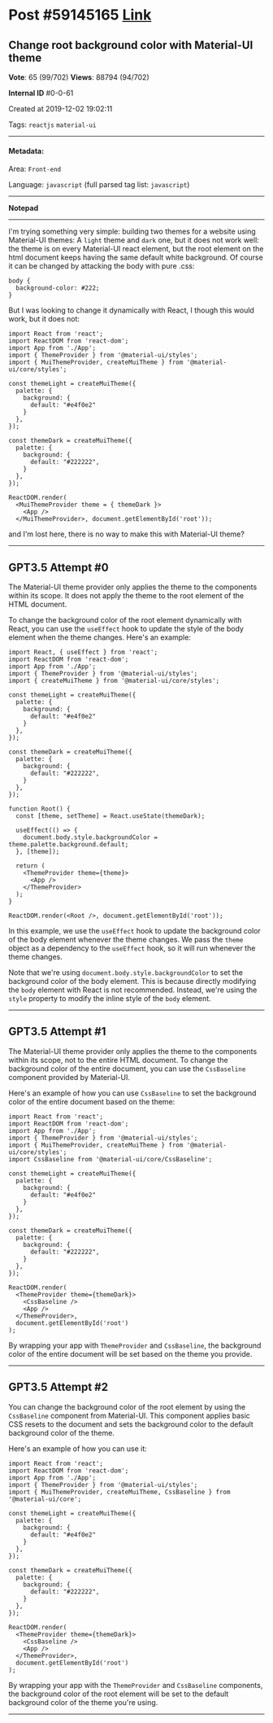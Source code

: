 
# Post \#59145165 [Link](https://stackoverflow.com/questions/59145165/)

## Change root background color with Material-UI theme

**Vote**: 65 (99/702) **Views**: 88794 (94/702) 

**Internal ID** \#0-0-61

Created at 2019-12-02 19:02:11

Tags: `reactjs` `material-ui`

----------

#### Metadata:

Area: `Front-end`

Language: `javascript` (full parsed tag list: `javascript`)

----------

**Notepad**


----------

I'm trying something very simple: building two themes for a website using Material-UI themes:
A `light` theme and `dark` one, but it does not work well: the theme is on every Material-UI react element, but the root element on the html document keeps having the same default white background.
Of course it can be changed by attacking the body with pure .css:
```
body {
  background-color: #222;
}
```

But I was looking to change it dynamically with React, I though this would work, but it does not:
```
import React from 'react';
import ReactDOM from 'react-dom';
import App from './App';
import { ThemeProvider } from '@material-ui/styles';
import { MuiThemeProvider, createMuiTheme } from '@material-ui/core/styles';

const themeLight = createMuiTheme({
  palette: {
    background: {
      default: "#e4f0e2"
    }
  },
});

const themeDark = createMuiTheme({
  palette: {
    background: {
      default: "#222222",
    }
  },
});

ReactDOM.render(
  <MuiThemeProvider theme = { themeDark }>
    <App />
  </MuiThemeProvider>, document.getElementById('root'));
```

and I'm lost here, there is no way to make this with Material-UI theme?


----------
        
## GPT3.5 Attempt \#0

The Material-UI theme provider only applies the theme to the components within its scope. It does not apply the theme to the root element of the HTML document.

To change the background color of the root element dynamically with React, you can use the `useEffect` hook to update the style of the body element when the theme changes. Here's an example:

```
import React, { useEffect } from 'react';
import ReactDOM from 'react-dom';
import App from './App';
import { ThemeProvider } from '@material-ui/styles';
import { createMuiTheme } from '@material-ui/core/styles';

const themeLight = createMuiTheme({
  palette: {
    background: {
      default: "#e4f0e2"
    }
  },
});

const themeDark = createMuiTheme({
  palette: {
    background: {
      default: "#222222",
    }
  },
});

function Root() {
  const [theme, setTheme] = React.useState(themeDark);

  useEffect(() => {
    document.body.style.backgroundColor = theme.palette.background.default;
  }, [theme]);

  return (
    <ThemeProvider theme={theme}>
      <App />
    </ThemeProvider>
  );
}

ReactDOM.render(<Root />, document.getElementById('root'));
```

In this example, we use the `useEffect` hook to update the background color of the body element whenever the theme changes. We pass the `theme` object as a dependency to the `useEffect` hook, so it will run whenever the theme changes.

Note that we're using `document.body.style.backgroundColor` to set the background color of the body element. This is because directly modifying the `body` element with React is not recommended. Instead, we're using the `style` property to modify the inline style of the `body` element.

--------

## GPT3.5 Attempt \#1

The Material-UI theme provider only applies the theme to the components within its scope, not to the entire HTML document. To change the background color of the entire document, you can use the `CssBaseline` component provided by Material-UI.

Here's an example of how you can use `CssBaseline` to set the background color of the entire document based on the theme:

```
import React from 'react';
import ReactDOM from 'react-dom';
import App from './App';
import { ThemeProvider } from '@material-ui/styles';
import { MuiThemeProvider, createMuiTheme } from '@material-ui/core/styles';
import CssBaseline from '@material-ui/core/CssBaseline';

const themeLight = createMuiTheme({
  palette: {
    background: {
      default: "#e4f0e2"
    }
  },
});

const themeDark = createMuiTheme({
  palette: {
    background: {
      default: "#222222",
    }
  },
});

ReactDOM.render(
  <ThemeProvider theme={themeDark}>
    <CssBaseline />
    <App />
  </ThemeProvider>,
  document.getElementById('root')
);
```

By wrapping your app with `ThemeProvider` and `CssBaseline`, the background color of the entire document will be set based on the theme you provide.

--------

## GPT3.5 Attempt \#2

You can change the background color of the root element by using the `CssBaseline` component from Material-UI. This component applies basic CSS resets to the document and sets the background color to the default background color of the theme.

Here's an example of how you can use it:

```
import React from 'react';
import ReactDOM from 'react-dom';
import App from './App';
import { ThemeProvider } from '@material-ui/styles';
import { MuiThemeProvider, createMuiTheme, CssBaseline } from '@material-ui/core';

const themeLight = createMuiTheme({
  palette: {
    background: {
      default: "#e4f0e2"
    }
  },
});

const themeDark = createMuiTheme({
  palette: {
    background: {
      default: "#222222",
    }
  },
});

ReactDOM.render(
  <ThemeProvider theme={themeDark}>
    <CssBaseline />
    <App />
  </ThemeProvider>,
  document.getElementById('root')
);
```

By wrapping your app with the `ThemeProvider` and `CssBaseline` components, the background color of the root element will be set to the default background color of the theme you're using.

--------
